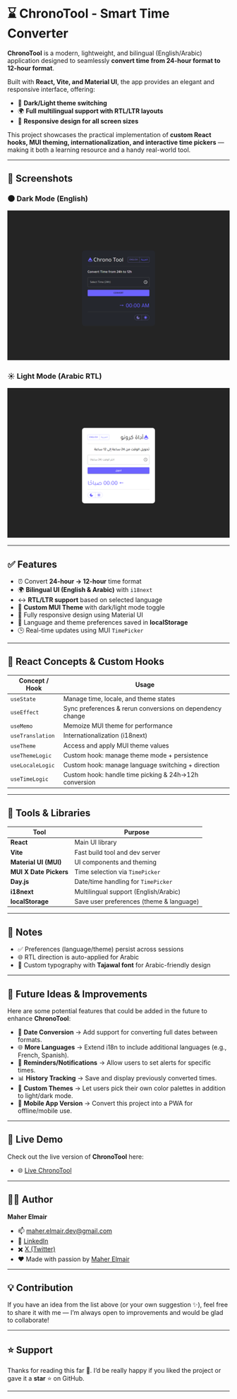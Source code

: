 # ⌛ ChronoTool - Smart Time Converter

**ChronoTool** is a modern, lightweight, and bilingual (English/Arabic) application designed to seamlessly **convert time from 24-hour format to 12-hour format**.

Built with **React, Vite, and Material UI**, the app provides an elegant and responsive interface, offering:

* 🌙 **Dark/Light theme switching**
* 🌍 **Full multilingual support with RTL/LTR layouts**
* 📱 **Responsive design for all screen sizes**

This project showcases the practical implementation of **custom React hooks, MUI theming, internationalization, and interactive time pickers** — making it both a learning resource and a handy real-world tool.


---

## 📸 Screenshots

### 🌑 Dark Mode (English)

![ChronoTool Dark EN](public/assets/design/screencapture-dark-en.png)

### ☀️ Light Mode (Arabic RTL)

![ChronoTool Light AR](public/assets/design/screencapture-light-ar.png)

---

## ✅ Features

* ⏰ Convert **24-hour → 12-hour** time format
* 🌍 **Bilingual UI (English & Arabic)** with `i18next`
* ↔️ **RTL/LTR support** based on selected language
* 🎨 **Custom MUI Theme** with dark/light mode toggle
* 📱 Fully responsive design using Material UI
* 💾 Language and theme preferences saved in **localStorage**
* 🕒 Real-time updates using MUI `TimePicker`

---

## 🧠 React Concepts & Custom Hooks

| Concept / Hook   | Usage                                                     |
| ---------------- | --------------------------------------------------------- |
| `useState`       | Manage time, locale, and theme states                     |
| `useEffect`      | Sync preferences & rerun conversions on dependency change |
| `useMemo`        | Memoize MUI theme for performance                         |
| `useTranslation` | Internationalization (i18next)                            |
| `useTheme`       | Access and apply MUI theme values                         |
| `useThemeLogic`  | Custom hook: manage theme mode + persistence              |
| `useLocaleLogic` | Custom hook: manage language switching + direction        |
| `useTimeLogic`   | Custom hook: handle time picking & 24h→12h conversion     |

---

## 🧰 Tools & Libraries

| Tool                   | Purpose                                  |
| ---------------------- | ---------------------------------------- |
| **React**              | Main UI library                          |
| **Vite**               | Fast build tool and dev server           |
| **Material UI (MUI)**  | UI components and theming                |
| **MUI X Date Pickers** | Time selection via `TimePicker`          |
| **Day.js**             | Date/time handling for `TimePicker`      |
| **i18next**            | Multilingual support (English/Arabic)    |
| **localStorage**       | Save user preferences (theme & language) |



---

## 📝 Notes

* ✅ Preferences (language/theme) persist across sessions
* 🌐 RTL direction is auto-applied for Arabic
* 🎨 Custom typography with **Tajawal font** for Arabic-friendly design

---

## 🚀 Future Ideas & Improvements

Here are some potential features that could be added in the future to enhance **ChronoTool**:

* 📅 **Date Conversion** → Add support for converting full dates between formats.
* 🌐 **More Languages** → Extend i18n to include additional languages (e.g., French, Spanish).
* 🔔 **Reminders/Notifications** → Allow users to set alerts for specific times.
* 📊 **History Tracking** → Save and display previously converted times.
* 🎨 **Custom Themes** → Let users pick their own color palettes in addition to light/dark mode.
* 📱 **Mobile App Version** → Convert this project into a PWA for offline/mobile use.

---

## 🔗 Live Demo

Check out the live version of **ChronoTool** here:
- 🌐 [Live ChronoTool](https://maher-elmair.github.io/ChronoTool/)

---

## 🧑‍💻 Author

**Maher Elmair**

* 📫 [maher.elmair.dev@gmail.com](mailto:maher.elmair.dev@gmail.com)
* 🔗 [LinkedIn](https://www.linkedin.com/in/maher-elmair)
* ✖️ [X (Twitter)](https://x.com/Maher_Elmair)
* ❤️ Made with passion by [Maher Elmair](https://maher-elmair.github.io/My_Website)

---


## 💡 Contribution

If you have an idea from the list above (or your own suggestion ✨), feel free to share it with me — I’m always open to improvements and would be glad to collaborate!

---

## ⭐ Support

Thanks for reading this far 🙏.
I’d be really happy if you liked the project or gave it a **star** ⭐ on GitHub.

---
